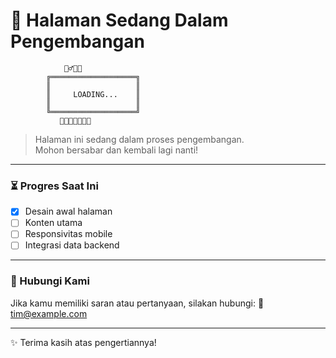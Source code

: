 # 🚧 Halaman Sedang Dalam Pengembangan

```
            👷‍♂️🔧🚜
        ╔═══════════════════╗
        ║                   ║
        ║     LOADING...    ║
        ║                   ║
        ╚═══════════════════╝
           🔄🔄🔄🔄🔄🔄🔄
```

> Halaman ini sedang dalam proses pengembangan.  
> Mohon bersabar dan kembali lagi nanti!

---

### ⏳ Progres Saat Ini

- [x] Desain awal halaman
- [ ] Konten utama
- [ ] Responsivitas mobile
- [ ] Integrasi data backend

---

### 🔔 Hubungi Kami

Jika kamu memiliki saran atau pertanyaan, silakan hubungi:
📧 [tim@example.com](mailto:tim@example.com)

---

✨ Terima kasih atas pengertiannya!
